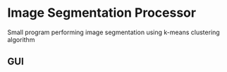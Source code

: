 # Image Segmentation Processor
Small program performing image segmentation using k-means clustering algorithm
## GUI
